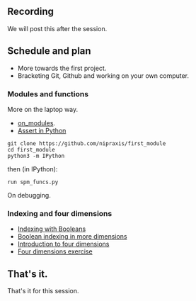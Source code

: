 ## Recording

We will post this after the session.

## Schedule and plan

* More towards the first project.
* Bracketing Git, Github and working on your own computer.

### Modules and functions

More on the laptop way.

* [on_modules](https://textbook.nipraxis.org/on_modules).
* [Assert in Python](https://textbook.nipraxis.org/assert.html)

```
git clone https://github.com/nipraxis/first_module
cd first_module
python3 -m IPython
```

then (in IPython):

```
run spm_funcs.py
```

On debugging.

### Indexing and four dimensions

* [Indexing with
  Booleans](https://textbook.nipraxis.org/boolean_indexing.html)
* [Boolean indexing in more
  dimensions](https://textbook.nipraxis.org/boolean_indexing_nd.html)
* [Introduction to four dimensions](https://textbook.nipraxis.org/intro_to_4d)
* [Four dimensions
  exercise](https://hub.nipraxis.org/hub/user-redirect/git-pull?repo=https%3A//github.com/nipraxis/four_dimensions&subPath=four_dimensions.ipynb)

## That's it.

That's it for this session.
